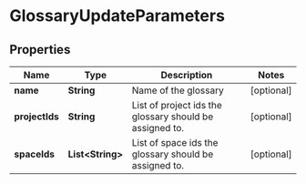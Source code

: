 

# GlossaryUpdateParameters

## Properties

Name | Type | Description | Notes
------------ | ------------- | ------------- | -------------
**name** | **String** | Name of the glossary |  [optional]
**projectIds** | **String** | List of project ids the glossary should be assigned to. |  [optional]
**spaceIds** | **List&lt;String&gt;** | List of space ids the glossary should be assigned to. |  [optional]



